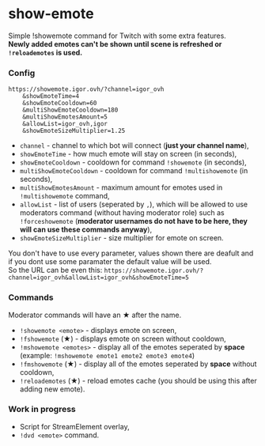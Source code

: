 # show-emote

Simple !showemote command for Twitch with some extra features.  
**Newly added emotes can't be shown until scene is refreshed or `!reloademotes` is used.**

### Config

```
https://showemote.igor.ovh/?channel=igor_ovh
    &showEmoteTime=4
    &showEmoteCooldown=60
    &multiShowEmoteCooldown=180
    &multiShowEmotesAmount=5
    &allowList=igor_ovh,igor
    &showEmoteSizeMultiplier=1.25
```

- `channel` - channel to which bot will connect (**just your channel name**),
- `showEmoteTime` - how much emote will stay on screen (in seconds),
- `showEmoteCooldown` - cooldown for command `!showemote` (in seconds),
- `multiShowEmoteCooldown` - cooldown for command `!multishowemote` (in seconds),
- `multiShowEmotesAmount` - maximum amount for emotes used in `!multishowemote` command,
- `allowList` - list of users (seperated by `,`), which will be allowed to use moderators command (without having moderator role) such as `!forceshowemote` (**moderator usernames do not have to be here, they will can use these commands anyway**),
- `showEmoteSizeMultiplier` - size multiplier for emote on screen.

You don't have to use every parameter, values shown there are deafult and if you dont use some paramater the default value will be used.  
So the URL can be even this: `https://showemote.igor.ovh/?channel=igor_ovh&allowList=igor_ovh&showEmoteTime=5`

### Commands

Moderator commands will have an ★ after the name.

- `!showemote <emote>` - displays emote on screen,
- `!fshowemote` (★) - displays emote on screen without cooldown,
- `!mshowemote <emotes>` - display all of the emotes seperated by **space** (example: `!mshowemote emote1 emote2 emote3 emote4`)
- `!fmshowemote` (★) - display all of the emotes seperated by **space** without cooldown,
- `!reloademotes` (★) - reload emotes cache (you should be using this after adding new emote).

### Work in progress

- Script for StreamElement overlay,
- `!dvd <emote>` command.
